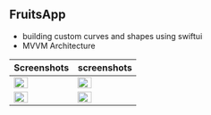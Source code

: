 ## FruitsApp

- building custom curves and shapes using swiftui
- MVVM Architecture 

| Screenshots | screenshots |
| --- | ----------- |
| <img src="https://user-images.githubusercontent.com/91916741/196135243-28c13249-496a-4a87-ab6b-e74523207966.png" width="50%" /> | <img src="https://user-images.githubusercontent.com/91916741/196135213-8694383b-0877-4ea3-b81a-14091f83729c.png" width="50%" /> |
| <img src="https://user-images.githubusercontent.com/91916741/196135213-8694383b-0877-4ea3-b81a-14091f83729c.png" width="50%" >|  <img src="https://user-images.githubusercontent.com/91916741/196135264-18802f57-4800-42e7-ba43-42f0fc28cd36.png" width="50%" /> |
